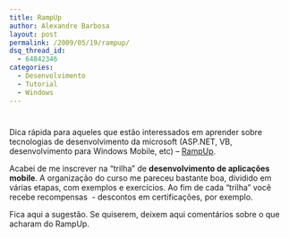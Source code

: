 ```yaml
---
title: RampUp
author: Alexandre Barbosa
layout: post
permalink: /2009/05/19/rampup/
dsq_thread_id:
  - 64842346
categories:
  - Desenvolvimento
  - Tutorial
  - Windows
---
```

# 

Dica rápida para aqueles que estão interessados em aprender sobre tecnologias de desenvolvimento da microsoft (ASP.NET, VB, desenvolvimento para Windows Mobile, etc) – [RampUp][1].

 [1]: http://msdn.microsoft.com/en-us/rampup/default.aspx

Acabei de me inscrever na “trilha” de **desenvolvimento de aplicações mobile**. A organização do curso me pareceu bastante boa, dividido em várias etapas, com exemplos e exercícios. Ao fim de cada “trilha” você recebe recompensas  - descontos em certificações, por exemplo.

Fica aqui a sugestão. Se quiserem, deixem aqui comentários sobre o que acharam do RampUp.